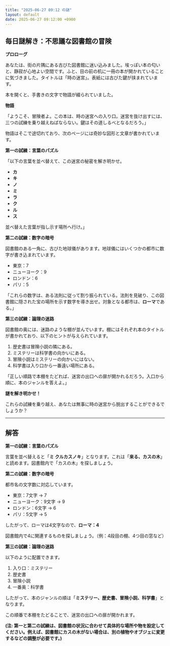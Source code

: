 ```yaml
---
title: "2025-06-27 09:12 の謎"
layout: default
date: 2025-06-27 09:12:00 +0900
---
```

## 毎日謎解き：不思議な図書館の冒険

**プロローグ**

あなたは、街の片隅にある古びた図書館に迷い込みました。埃っぽい本の匂いと、静寂が心地よい空間です。ふと、目の前の机に一冊の本が開かれていることに気づきました。タイトルは「時の迷宮」。表紙には古びた鍵が挟まれています。

本を開くと、手書きの文字で物語が綴られていました。

**物語**

「ようこそ、冒険者よ。この本は、時の迷宮への入り口。迷宮を抜け出すには、三つの試練を乗り越えねばならない。鍵はその道しるべとなるだろう。」

物語はそこで途切れており、次のページには奇妙な図形と文章が書かれています。

**第一の試練：言葉のパズル**

「以下の言葉を並べ替えて、この迷宮の秘密を解き明かせ。

*   **カ**
*   **キ**
*   **ノ**
*   **ミ**
*   **ラ**
*   **ク**
*   **ル**
*   **ス**

並べ替えた言葉が指し示す場所へ行け。」

**第二の試練：数字の暗号**

図書館のある一角に、古びた地球儀があります。地球儀にはいくつかの都市に数字が書き込まれています。

*   東京：7
*   ニューヨーク：9
*   ロンドン：6
*   パリ：5

「これらの数字は、ある法則に従って割り振られている。法則を見破り、この図書館に隠された宝の場所を示す数字を導き出せ。対象となる都市は、**ローマ**である。」

**第三の試練：論理の迷路**

図書館の奥には、迷路のような棚が並んでいます。棚にはそれぞれ本のタイトルが書かれており、以下のヒントが与えられています。

1.  歴史書は冒険小説の隣にある。
2.  ミステリーは科学書の向かいにある。
3.  冒険小説はミステリーの向かいにはない。
4.  科学書は入り口から一番遠い場所にある。

「正しい順路で本棚をたどれば、迷宮の出口への扉が開かれるだろう。入口から順に、本のジャンルを答えよ。」

**謎を解き明かせ！**

これらの試練を乗り越え、あなたは無事に時の迷宮から脱出することができるでしょうか？

---

## 解答

**第一の試練：言葉のパズル**

言葉を並べ替えると「**ミ クルカスノキ**」となります。これは「**来る、カスの木**」と読めます。図書館内で「カスの木」を探しましょう。

**第二の試練：数字の暗号**

都市名の文字数に対応しています。

*   東京：7文字 → 7
*   ニューヨーク：9文字 → 9
*   ロンドン：6文字 → 6
*   パリ：5文字 → 5

したがって、ローマは4文字なので、**ローマ：4**

図書館内で4に関連するものを探しましょう。（例：4段目の棚、4つ目の窓など）

**第三の試練：論理の迷路**

以下のように配置できます。

1.  入り口：ミステリー
2.  歴史書
3.  冒険小説
4.  一番奥：科学書

したがって、本のジャンルの順は「**ミステリー、歴史書、冒険小説、科学書**」となります。

この順番で本棚をたどることで、迷宮の出口への扉が開かれます。

**(注: 第一と第二の試練は、図書館の状況に合わせて具体的な場所や物を設定してください。例えば、図書館にカスの木がない場合は、別の植物やオブジェに変更するなどの調整が必要です。)**
